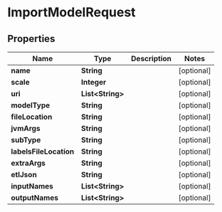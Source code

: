 
# ImportModelRequest

## Properties
Name | Type | Description | Notes
------------ | ------------- | ------------- | -------------
**name** | **String** |  |  [optional]
**scale** | **Integer** |  |  [optional]
**uri** | **List&lt;String&gt;** |  |  [optional]
**modelType** | **String** |  |  [optional]
**fileLocation** | **String** |  |  [optional]
**jvmArgs** | **String** |  |  [optional]
**subType** | **String** |  |  [optional]
**labelsFileLocation** | **String** |  |  [optional]
**extraArgs** | **String** |  |  [optional]
**etlJson** | **String** |  |  [optional]
**inputNames** | **List&lt;String&gt;** |  |  [optional]
**outputNames** | **List&lt;String&gt;** |  |  [optional]



